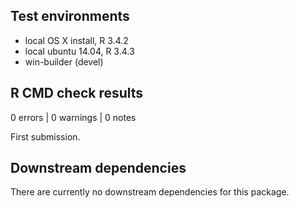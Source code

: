 ## Test environments

* local OS X install, R 3.4.2
* local ubuntu 14.04, R 3.4.3
* win-builder (devel)

## R CMD check results

0 errors | 0 warnings | 0 notes

First submission.

## Downstream dependencies

There are currently no downstream dependencies for this package.
